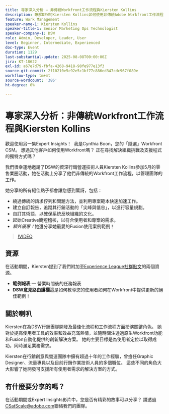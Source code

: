 ```yaml
---
title: 專家深入分析 — 非傳統Workfront工作流程與Kiersten Kollins
description: 瞭解DSW的Kiersten Kollins如何使用非傳統Adobe Workfront工作流程、自訂報告和Fusion自動化，以最佳化行銷作業並提高團隊效率。
feature: Work Management
speaker-name-1: Kiersten Kollins
speaker-title-1: Senior Marketing Ops Technologist
speaker-company-1: DSW
role: Admin, Developer, Leader, User
level: Beginner, Intermediate, Experienced
doc-type: Event
duration: 1129
last-substantial-update: 2025-08-08T00:00:00Z
jira: KT-18622
exl-id: a67e7d79-fbfa-4268-9418-98fe977e13f3
source-git-commit: 2f10210e5c92e5c1bf77c886ed347cdc967f089e
workflow-type: tm+mt
source-wordcount: '386'
ht-degree: 0%

---
```


# 專家深入分析：非傳統Workfront工作流程與Kiersten Kollins

歡迎使用另一集Expert Insights！  我是Cynthia Boon，您的「隨選」Workfront CSM。 想過其他客戶如何使用Workfront嗎？ 正在尋找解決組織挑戰及支援程式的獨特方式嗎？  

我們很幸運地邀請了DSW的資深行銷營運技術人員Kiersten Kollins參加5月的零售業圈活動，她在活動上分享了他們非傳統的Workfront工作流程，以管理團隊的工作。  

她分享的所有絕佳點子都會讓您感到驚訝，包括： 

* 繞過傳統的請求佇列和問題方法，並利用專案範本快速加速工作。 
* 建立自訂報告，追蹤其行銷活動的「尖峰與低谷」，以進行容量規劃。 
* 自訂其術語，以確保系統反映組織的文化。 
* 起始Creative簡短稽核，以符合使用者和專案的需求。 
* *額外優惠！*&#x200B;她還分享她最愛的Fusion使用案例範例！

>[!VIDEO](https://video.tv.adobe.com/v/3469900/?learn=on&enablevpops)

## 資源

在活動期間，Kiersten提到了我們附加至[Experience League社群貼文](https://experienceleaguecommunities.adobe.com/t5/workfront-discussions/video-august-2024-workfront-expert-insights-non-traditional/td-p/694315)的兩個資源。
* **範例報表** — 營業時間後的任務報表 
* **DSW意見路由護欄**&#x200B;這是如何教導您的使用者如何在Workfront中提供更新的絕佳範例！ 

## 關於喇叭 

Kiersten在為DSW行銷團隊開發及最佳化流程和工作流程方面扮演關鍵角色。 她對於提高使用者工具的效率和效益充滿熱情，並隨時關注透過原生Workfront功能和Fusion自動化提供的創新解決方案。 她的主要目標是為使用者定位以取得成功，同時滿足業務需求。   

Kiersten在行銷創意與營運團隊中擁有超過十年的工作經驗，曾擔任Graphic Designer、流量專員以及目前行銷作業技術人員的多個職位。 這些不同的角色大大影響了她開發可支援所有使用者需求的解決方案的方式。 

## 有什麼要分享的嗎？

在活動期間或Expert Insights影片中，您是否有精彩的故事可以分享？ 請透過[CSatScale@adobe.com](mailto:CSatScale@adobe.com)聯絡我們的團隊。
